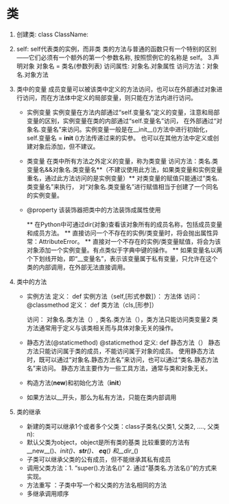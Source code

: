 # 类
1. 创建类:
    class ClassName:
2. self:
   self代表类的实例，而非类
   类的方法与普通的函数只有一个特别的区别——它们必须有一个额外的第一个参数名称, 按照惯例它的名称是 self。
3.声明对象 
   对象名 = 类名(参数列表)
   访问属性: 对象名.对象属性
   访问方法：对象名.对象方法
9. 类中的变量
    成员变量可以被该类中定义的方法访问，也可以在外部通过对象进行访问，而在方法体中定义的局部变量，则只能在方法内进行访问。
    * 实例变量
      实例变量在方法内部通过“self.变量名”定义的变量，注意和局部变量的区别，实例变量在类的内部通过“self.变量名”访问，
      在外部通过“对象名.变量名”来访问。实例变量一般是在__init__()方法中进行初始化，self.变量名 = __init__ ()方法传递过来的实参。
      也可以在其他方法中定义或创建对象后添加，但不建议。
      
    * 类变量
      在类中所有方法之外定义的变量，称为类变量
      访问方法：类名.类变量名&&对象名.类变量名**（不建议使用此方法，如果类变量和实例变量重名，通过此方法访问的是实例变量）**
      对类变量的赋值只能通过“类名.类变量名”来执行， 对“对象名.类变量名”进行赋值相当于创建了一个同名的实例变量。
    * @property
      该装饰器把类中的方法装饰成属性使用
      
      ** 在Python中可通过dir(对象)查看该对象所有的成员名称，包括成员变量和成员方法。
      ** 直接访问一个不存在的实例/类变量时，将会抛出属性异常：AttributeError。
      ** 直接对一个不存在的实例/类变量赋值，将会为该对象添加一个实例变量。有点类似于字典中键的操作。
      ** 如果变量名以两个下划线开始，即“__变量名”，表示该变量属于私有变量，只允许在这个类的内部调用，在外部无法直接调用。
    
10. 类中的方法
    * 实例方法
      定义： def 实例方法（self,[形式参数]）： 方法体
      访问： 
            @classmethod
      定义： def 类方法（cls,[形参]）
      
      访问： 对象名.类方法（）, 类名.类方法（），类方法只能访问类变量2
      类方法通常用于定义与该类相关而与具体对象无关的操作。

    * 静态方法(@staticmethod)
            @staticmethod
      定义:  def 静态方法（）
        静态方法只能访问属于类的成员，不能访问属于对象的成员。
        使用静态方法时，既可以通过“对象名.静态方法名”来访问，也可以通过“类名.静态方法名”来访问。
        静态方法主要作为一些工具方法，通常与类和对象无关。
      
    * 构造方法(__new__)和初始化方法（__init__）
    
    * 如果方法以__开头，那么为私有方法，只能在类内部调用
    
11. 类的继承
    * 新建的类可以继承1个或者多个父类：class子类名(父类1, 父类2, ...., 父类n):
    * 默认父类为object，object是所有类的基类
      比较重要的方法有__new__()、__init_()、__str__()、 __eq__() 和__dir__()
    * 子类可以继承父类的公有成员，但不能继承其私有成员
    * 调用父类方法：1. “super().方法名()” 2. 通过“基类名.方法名()”的方式来实现。
    * 方法重写 ：子类中写一个和父类的方法名相同的方法
    * 多继承调用顺序


